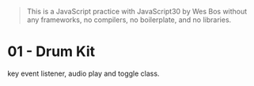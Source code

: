 > This is a JavaScript practice with JavaScript30 by Wes Bos without any frameworks, no compilers, no boilerplate, and no libraries.

# 01 - Drum Kit

key event listener, audio play and toggle class.